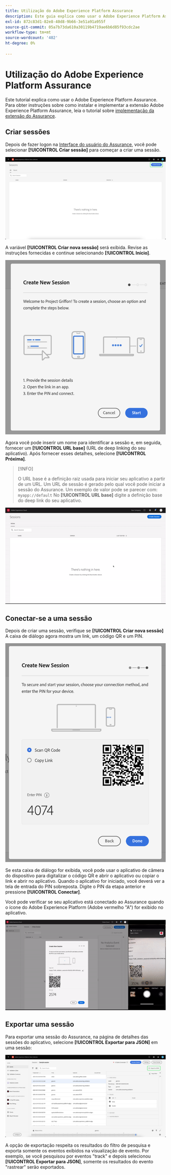 ```yaml
---
title: Utilização do Adobe Experience Platform Assurance
description: Este guia explica como usar o Adobe Experience Platform Assurance após sua instalação e implementação.
exl-id: 872c83d1-82e8-40d8-9b66-3e51a91a955f
source-git-commit: 05a7b73da610a30119b4719ae6b6d85f93cdc2ae
workflow-type: tm+mt
source-wordcount: '402'
ht-degree: 0%

---
```


# Utilização do Adobe Experience Platform Assurance

Este tutorial explica como usar o Adobe Experience Platform Assurance. Para obter instruções sobre como instalar e implementar a extensão Adobe Experience Platform Assurance, leia o tutorial sobre [implementação da extensão do Assurance](./implement-assurance.md).

## Criar sessões

Depois de fazer logon na [Interface do usuário do Assurance](https://experience.adobe.com/assurance), você pode selecionar **[!UICONTROL Criar sessão]** para começar a criar uma sessão.

![O botão criar sessão é realçado, mostrando onde você pode criar uma sessão.](./images/using-assurance/create-session.png)

A variável **[!UICONTROL Criar nova sessão]** será exibida. Revise as instruções fornecidas e continue selecionando **[!UICONTROL Início]**.

![A caixa de diálogo Criar nova sessão é exibida, mostrando instruções sobre como usar o Assurance.](./images/using-assurance/create-new-session.png)

Agora você pode inserir um nome para identificar a sessão e, em seguida, fornecer um **[!UICONTROL URL base]** (URL de deep linking do seu aplicativo). Após fornecer esses detalhes, selecione **[!UICONTROL Próxima]**.

>[!INFO]
>
>O URL base é a definição raiz usada para iniciar seu aplicativo a partir de um URL. Um URL de sessão é gerado pelo qual você pode iniciar a sessão do Assurance. Um exemplo de valor pode se parecer com: `myapp://default` No **[!UICONTROL URL base]** digite a definição base do deep link do seu aplicativo.

![O workflow completo da criação de uma nova sessão é exibido.](./images/using-assurance/create-session.gif)

## Conectar-se a uma sessão

Depois de criar uma sessão, verifique se **[!UICONTROL Criar nova sessão]** A caixa de diálogo agora mostra um link, um código QR e um PIN.

![Uma caixa de diálogo mostrando as opções para se conectar à sua sessão do Assurance é exibida.](./images/using-assurance/create-new-session-pin.png)

Se esta caixa de diálogo for exibida, você pode usar o aplicativo de câmera do dispositivo para digitalizar o código QR e abrir o aplicativo ou copiar o link e abrir no aplicativo. Quando o aplicativo for iniciado, você deverá ver a tela de entrada do PIN sobreposta. Digite o PIN da etapa anterior e pressione **[!UICONTROL Conectar]**.

Você pode verificar se seu aplicativo está conectado ao Assurance quando o ícone do Adobe Experience Platform (Adobe vermelho &quot;A&quot;) for exibido no aplicativo.

![O workflow completo de conexão do aplicativo a uma sessão do Assurance é exibido.](./images/using-assurance/connect-session.gif)

## Exportar uma sessão

Para exportar uma sessão do Assurance, na página de detalhes das sessões do aplicativo, selecione **[!UICONTROL Exportar para JSON]** em uma sessão:

![Exportar uma sessão](./images/using-assurance/export-session.png)

A opção de exportação respeita os resultados do filtro de pesquisa e exporta somente os eventos exibidos na visualização de evento. Por exemplo, se você pesquisou por eventos &quot;track&quot; e depois selecionou **[!UICONTROL Exportar para JSON]**, somente os resultados do evento &quot;rastrear&quot; serão exportados.

